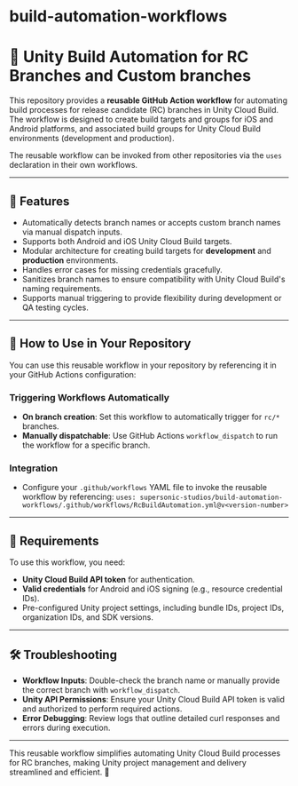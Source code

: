 # build-automation-workflows

# 🚀 Unity Build Automation for RC Branches and Custom branches

This repository provides a **reusable GitHub Action workflow** for automating build processes for release candidate (RC) branches in Unity Cloud Build. The workflow is designed to create build targets and groups for iOS and Android platforms, and associated build groups for Unity Cloud Build environments (development and production).

The reusable workflow can be invoked from other repositories via the `uses` declaration in their own workflows.

---

## 📄 Features

- Automatically detects branch names or accepts custom branch names via manual dispatch inputs.
- Supports both Android and iOS Unity Cloud Build targets.
- Modular architecture for creating build targets for **development** and **production** environments.
- Handles error cases for missing credentials gracefully.
- Sanitizes branch names to ensure compatibility with Unity Cloud Build's naming requirements.
- Supports manual triggering to provide flexibility during development or QA testing cycles.

---

## 🚀 How to Use in Your Repository

You can use this reusable workflow in your repository by referencing it in your GitHub Actions configuration:

### Triggering Workflows Automatically
- **On branch creation**: Set this workflow to automatically trigger for `rc/*` branches.
- **Manually dispatchable**: Use GitHub Actions `workflow_dispatch` to run the workflow for a specific branch.

### Integration
- Configure your `.github/workflows` YAML file to invoke the reusable workflow by referencing:
```uses: supersonic-studios/build-automation-workflows/.github/workflows/RcBuildAutomation.yml@v<version-number>```

---

## 💼 Requirements

To use this workflow, you need:
- **Unity Cloud Build API token** for authentication.
- **Valid credentials** for Android and iOS signing (e.g., resource credential IDs).
- Pre-configured Unity project settings, including bundle IDs, project IDs, organization IDs, and SDK versions.

---

## 🛠️ Troubleshooting

- **Workflow Inputs**: Double-check the branch name or manually provide the correct branch with `workflow_dispatch`.
- **Unity API Permissions**: Ensure your Unity Cloud Build API token is valid and authorized to perform required actions.
- **Error Debugging**: Review logs that outline detailed curl responses and errors during execution.

---

This reusable workflow simplifies automating Unity Cloud Build processes for RC branches, making Unity project management and delivery streamlined and efficient. 🚀
